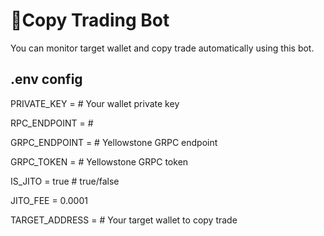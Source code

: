 # 🤖Copy Trading Bot

You can monitor target wallet and copy trade automatically using this bot.

## .env config

PRIVATE_KEY = # Your wallet private key

RPC_ENDPOINT = # 

GRPC_ENDPOINT = # Yellowstone GRPC endpoint

GRPC_TOKEN = # Yellowstone GRPC token

IS_JITO = true # true/false

JITO_FEE = 0.0001

TARGET_ADDRESS = # Your target wallet to copy trade

